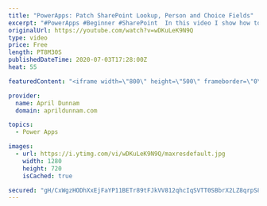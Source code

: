 ```yaml
---
title: "PowerApps: Patch SharePoint Lookup, Person and Choice Fields"
excerpt: "#PowerApps #Beginner #SharePoint  In this video I show how to work with and Patch complex SharePoint field types in Power Apps including: Lookups, Choice and Person Fields."
originalUrl: https://youtube.com/watch?v=wDKuLeK9N9Q
type: video
price: Free
length: PT8M30S
publishedDateTime: 2020-07-03T17:28:00Z
heat: 55

featuredContent: "<iframe width=\"800\" height=\"500\" frameborder=\"0\" src=\"https://www.youtube.com/embed/wDKuLeK9N9Q\" allow=\"accelerometer; autoplay; encrypted-media; gyroscope; picture-in-picture\" allowfullscreen></iframe>"

provider:
  name: April Dunnam
  domain: aprildunnam.com

topics:
  - Power Apps

images:
  - url: https://i.ytimg.com/vi/wDKuLeK9N9Q/maxresdefault.jpg
    width: 1280
    height: 720
    isCached: true

secured: "gH/CxWgzHODhXxEjFaYP11BETr89tFJkVV812qhcIqSVTT0SBbrX2LZ8qrpS8P1sSIy6hfAjlZnmLfWuvM2wGP2USKbVfDE1WvqbLmMzfDxTZ2W89U+V6rno0/z1jd0XL+NeaxtxPdRzGXBsMVQI6WQVn1eREm9/+umUf93ttWKWss4vmfwregVBzLOBAQsMwNlKoZhBva9wrfOqwPb1Au0izj10wT19GMIaJeRhyZoPBN6wfdFwumZKbTH5WOg/zyPLnv103brMbzO4ck9tvGWCxy3EE4qLW5mMVbplxMscZWAH+NaNITSBGotILBGHZrzNXnUciRPzpNukvXyUryg8cBE/YP9+G1EkLsQlhLeszf3mAnG8E5BO6U/t1C653QeLhci4bWBL36FPBRSKfASqRINGSEhwuPxxOy0DTs0=;7+NsaiFzSH6jL6OZt+2bsw=="
---
```


